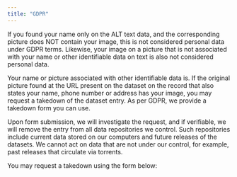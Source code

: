 ```yaml
---
title: "GDPR"
---
```


If you found your name only on the ALT text data, and the corresponding picture does NOT contain your image, this is not considered personal data under GDPR terms. Likewise, your image on a picture that is not associated with your name or other identifiable data on text is also not considered personal data.

Your name or picture associated with other identifiable data is. If the original picture found at the URL present on the dataset on the record that also states your name, phone number or address has your image, you may request a takedown of the dataset entry. As per GDPR, we provide a takedown form you can use.

Upon form submission, we will investigate the request, and if verifiable, we will remove the entry from all data repositories we control. Such repositories include current data stored on our computers and future releases of the datasets. We cannot act on data that are not under our control, for example, past releases that circulate via torrents.

You may request a takedown using the form below:
